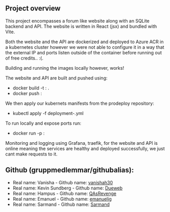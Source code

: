 ## Project overview
This project encompasses a forum like website along with an SQLite backend and API.
The website is written in React (jsx) and bundled with Vite. 

Both the website and the API are dockerized and deployed to Azure ACR in a kubernetes cluster however we were not able to 
configure it in a way that the external IP and ports listen outside of the container before running out of free credits.. :(.

Building and running the images locally however, works!

The website and API are built and pushed using:
* docker build -t <image-name>:<tag> .
* docker push <image-name>:<tag>

We then apply our kubernets manifests from the prodeploy repository:
* kubectl apply -f deployment-<resource>.yml

To run locally and expose ports run:
* docker run -p <port>:<port> <image-name>

Monitoring and logging using Grafana, traefik, for the website and API is online meaning the services are healthy and deployed successfully, we just cant make requests to it.

## Github (gruppmedlemmar/githubalias):

 - Real name: Vanisha - Github name: [vanishah30](https://github.com/vanishah30)
 - Real name: Kevin Sundberg - Github name: [Dueweb](https://github.com/DueWeb) 
 - Real name: Hampus  - Github name: [QAsRevenge](https://github.com/QAsRevenge)
 - Real name: Emanuel - Github name: [emanueljg](https://github.com/emanueljg)
 - Real name: Sarmand - Github name: [Sarmand](https://github.com/sarmandjundi)

